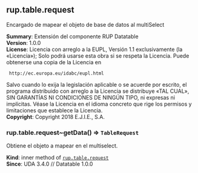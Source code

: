 <a name="module_rup.table.request"></a>

## rup.table.request
Encargado de mapear el objeto de base de datos al multiSelect

**Summary**: Extensión del componente RUP Datatable  
**Version**: 1.0.0  
**License**: Licencia con arreglo a la EUPL, Versión 1.1 exclusivamente (la «Licencia»);Solo podrá usarse esta obra si se respeta la Licencia.Puede obtenerse una copia de la Licencia en     http://ec.europa.eu/idabc/eupl.htmlSalvo cuando lo exija la legislación aplicable o se acuerde por escrito,el programa distribuido con arreglo a la Licencia se distribuye «TAL CUAL»,SIN GARANTÍAS NI CONDICIONES DE NINGÚN TIPO, ni expresas ni implícitas.Véase la Licencia en el idioma concreto que rige los permisos y limitacionesque establece la Licencia.  
**Copyright**: Copyright 2018 E.J.I.E., S.A.  
<a name="module_rup.table.request..getData"></a>

### rup.table.request~getData() ⇒ <code>TableRequest</code>
Obtiene el objeto a mapear en el multiselect.

**Kind**: inner method of [<code>rup.table.request</code>](#module_rup.table.request)  
**Since**: UDA 3.4.0 // Datatable 1.0.0  
